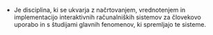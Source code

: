 
- Je disciplina, ki se ukvarja z načrtovanjem, vrednotenjem in implementacijo interaktivnih računalniških sistemov za človekovo uporabo in s študijami glavnih fenomenov, ki spremljajo te sisteme.